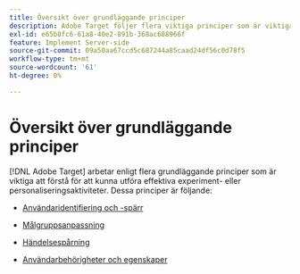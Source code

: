 ```yaml
---
title: Översikt över grundläggande principer
description: Adobe Target följer flera viktiga principer som är viktiga att förstå för att kunna genomföra effektiva experiment- och personaliseringsaktiviteter.
exl-id: e65b8fc6-61a8-40e2-891b-368ac688966f
feature: Implement Server-side
source-git-commit: 09a50aa67ccd5c687244a85caad24df56c0d78f5
workflow-type: tm+mt
source-wordcount: '61'
ht-degree: 0%

---
```


# Översikt över grundläggande principer

[!DNL Adobe Target] arbetar enligt flera grundläggande principer som är viktiga att förstå för att kunna utföra effektiva experiment- eller personaliseringsaktiviteter. Dessa principer är följande:

* [Användaridentifiering och -spärr](user-identification-and-bucketing.md)

* [Målgruppsanpassning](audience-targeting.md)

* [Händelsespårning](event-tracking.md)

* [Användarbehörigheter och egenskaper](user-permissions-and-properties.md)
